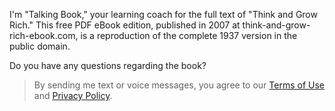 I'm "Talking Book," your learning coach for the full text of "Think and Grow Rich\." This free PDF eBook edition, published in 2007 at think\-and\-grow\-rich\-ebook\.com, is a reproduction of the complete 1937 version in the public domain\.
 
Do you have any questions regarding the book\?

>By sending me text or voice messages, you agree to our [Terms of Use](https://limcheekin.github.io/talking-book/terms.md) and [Privacy Policy](https://limcheekin.github.io/talking-book/privacy.md)\.